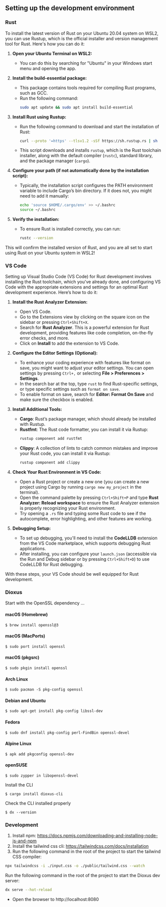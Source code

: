 ## Setting up the development environment

### Rust

To install the latest version of Rust on your Ubuntu 20.04 system on WSL2, you can use Rustup, which is the official installer and version management tool for Rust. Here's how you can do it:

1. **Open your Ubuntu Terminal on WSL2:**
   - You can do this by searching for "Ubuntu" in your Windows start menu and opening the app.

2. **Install the build-essential package:**
   - This package contains tools required for compiling Rust programs, such as GCC.
   - Run the following command:
     ```bash
     sudo apt update && sudo apt install build-essential
     ```

3. **Install Rust using Rustup:**
   - Run the following command to download and start the installation of Rust:
     ```bash
     curl --proto '=https' --tlsv1.2 -sSf https://sh.rustup.rs | sh
     ```
   - This script downloads and installs `rustup`, which is the Rust toolchain installer, along with the default compiler (`rustc`), standard library, and the package manager (`cargo`).

4. **Configure your path (if not automatically done by the installation script):**
   - Typically, the installation script configures the PATH environment variable to include Cargo’s bin directory. If it does not, you might need to add it manually:
     ```bash
     echo 'source $HOME/.cargo/env' >> ~/.bashrc
     source ~/.bashrc
     ```

5. **Verify the installation:**
   - To ensure Rust is installed correctly, you can run:
     ```bash
     rustc --version
     ```

This will confirm the installed version of Rust, and you are all set to start using Rust on your Ubuntu system in WSL2!

### VS Code

Setting up Visual Studio Code (VS Code) for Rust development involves installing the Rust toolchain, which you've already done, and configuring VS Code with the appropriate extensions and settings for an optimal Rust development experience. Here’s how to do it:

1. **Install the Rust Analyzer Extension:**
   - Open VS Code.
   - Go to the Extensions view by clicking on the square icon on the sidebar or pressing `Ctrl+Shift+X`.
   - Search for **Rust Analyzer**. This is a powerful extension for Rust development, providing features like code completion, on-the-fly error checks, and more.
   - Click on **Install** to add the extension to VS Code.

2. **Configure the Editor Settings (Optional):**
   - To enhance your coding experience with features like format on save, you might want to adjust your editor settings. You can open settings by pressing `Ctrl+,` or selecting **File > Preferences > Settings**.
   - In the search bar at the top, type `rust` to find Rust-specific settings, or type specific settings such as `format on save`.
   - To enable format on save, search for **Editor: Format On Save** and make sure the checkbox is enabled.

3. **Install Additional Tools:**
   - **Cargo**: Rust’s package manager, which should already be installed with Rustup.
   - **Rustfmt**: The Rust code formatter, you can install it via Rustup:
     ```bash
     rustup component add rustfmt
     ```
   - **Clippy**: A collection of lints to catch common mistakes and improve your Rust code, you can install it via Rustup:
     ```bash
     rustup component add clippy
     ```

4. **Check Your Rust Environment in VS Code:**
   - Open a Rust project or create a new one (you can create a new project using Cargo by running `cargo new my_project` in the terminal).
   - Open the command palette by pressing `Ctrl+Shift+P` and type **Rust Analyzer: Reload workspace** to ensure the Rust Analyzer extension is properly recognizing your Rust environment.
   - Try opening a `.rs` file and typing some Rust code to see if the autocomplete, error highlighting, and other features are working.

5. **Debugging Setup:**
   - To set up debugging, you'll need to install the **CodeLLDB** extension from the VS Code marketplace, which supports debugging Rust applications.
   - After installing, you can configure your `launch.json` (accessible via the Run and Debug sidebar or by pressing `Ctrl+Shift+D`) to use CodeLLDB for Rust debugging.

With these steps, your VS Code should be well equipped for Rust development.

### Dioxus

Start with the OpenSSL dependency ...

#### macOS (Homebrew)
`$ brew install openssl@3`

#### macOS (MacPorts)
`$ sudo port install openssl`

#### macOS (pkgsrc)
`$ sudo pkgin install openssl`

#### Arch Linux
`$ sudo pacman -S pkg-config openssl`

#### Debian and Ubuntu
`$ sudo apt-get install pkg-config libssl-dev`

#### Fedora
`$ sudo dnf install pkg-config perl-FindBin openssl-devel`

#### Alpine Linux
`$ apk add pkgconfig openssl-dev`

#### openSUSE
`$ sudo zypper in libopenssl-devel`

Install the CLI

`$ cargo install dioxus-cli`

Check the CLI installed properly

`$ dx --version`

### Development

1. Install npm: https://docs.npmjs.com/downloading-and-installing-node-js-and-npm
2. Install the tailwind css cli: https://tailwindcss.com/docs/installation
3. Run the following command in the root of the project to start the tailwind CSS compiler:

```bash
npx tailwindcss -i ./input.css -o ./public/tailwind.css --watch
```

Run the following command in the root of the project to start the Dioxus dev server:

```bash
dx serve --hot-reload
```

- Open the browser to http://localhost:8080